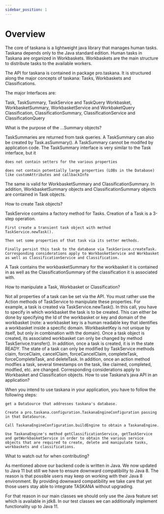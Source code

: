 ```yaml
---
sidebar_position: 1
---
```


# Overview

The core of taskana is a lightweight java library that manages human tasks.
Taskana depends only to the Java standard edition.
Human tasks in Taskana are organized in Workbaskets.
Workbaskets are the main structure to distribute tasks to the available workers.

The API for taskana is contained in package pro.taskana.
It is structured along the major concepts of taskana:
Tasks, Workbaskets and Classifications.

The major Interfaces are:


Task, TaskSummary, TaskService and TaskQuery
Workbasket, WorkbasketSummary, WorkbasketService and WorkbaketQuery
Classification, ClassificationSummary, ClassificationService and ClassificationQuery

 
What is the purpose of the ...Summary objects?

 

TaskSummaries are returned from task queries.
A TaskSummary can also be created by Task.asSummary().
A TaskSummary cannot be modifed by application code.
The TaskSummary interface is very similar to the Task interface, but it

    does not contain setters for the various properties

    does not contain potentially large properties (LOBs in the Database) like customAttributes and callbackInfo

The same is valid for WorkbasketSummary and ClassificationSummary. In addition, WorkbasketSummary objects and ClassificationSummary objects are contained in Task objects.

 
How to create Task objects?

 

TaskService contains a factory method for Tasks. Creation of a Task is a 3-step operation.

    First create a transient task object with method TaskService.newTask().

    Then set some properties of that task via its setter methods.

    Finally persist this task to the database via TaskSerivce.createTask.
    Corresponding considerations apply to WorkbasketService and Workbasket as well as ClassificationService and Classification.

A Task contains the workbasketSummary for the workbasket it is contained in as well as the ClassificationSummary of the classification it is associated with.

 
How to manipulate a Task, Workbasket or Classification?


Not all properties of a task can be set via the API. You must rather use the Action methods of TaskService to manipulate these properties.
For example, a task is created via TaskService.newTask(). In this call, you have to specify in which workbasket the task is to be created. This can either be done by specifying the Id of the workbasket or key and domain of the workbasket (note: a workbasket key is a human readable key that identifies a workbasket inside a specific domain. WorkbasketKey is not unique by itself, but only in combination with the domain).
Once a task object is created, its associated workbasket can only be changed by method TaskSerivce.transfer().
In addition, once a task is created, it is in the state READY. The state of a task can only be modified by TaskService methods claim, forceClaim, cancelClaim, forceCancelClaim, completeTask, forceCompleteTask, and deleteTask.
In addition, once an action method modfies a task, several timestamps on the task, like claimed, completed, modfied, etc. are changed.
Corresponding considerations apply to Workbasket and Classification objects.
How to use Taskana’s java API in an application?

 

When you intend to use taskana in your application, you have to follow the following steps:

    get a DataSource that addresses taskana's database.

    Create a pro.taskana.configuration.TaskanaEngineConfiguration passing in that DataSource.

    Call TaskanaEngineConfiguration.buildEngine to obtain a TaskanaEngine.

    Use TaskanaEngine's method getClassificationService, getTaskService and getWorkbasketService in order to obtain the various service objects that are required to create, delete and manipulate tasks, workbaskets and classifications.

What to watch out for when contributing?

 

As mentioned above our backend code is written in Java. We now updated to Java 11 but still we have to ensure downward compatibility to Java 8. The reason is that possible users may keep on working with their Java 8 environment. By providing downward compatibility we take care that yet those users stay able to integrate TASKANA without upgrading.

For that reason in our main classes we should only use the Java feature set which is available in jdk8. In our test classes we can additionally implement functionality up to Java 11.

